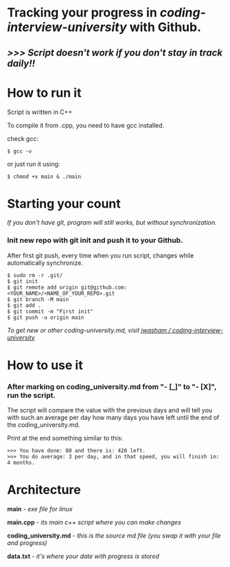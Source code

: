 # Tracking your progress in *coding-interview-university* with Github.

## ***>>> Script doesn't work if you don't stay in track daily!!***

# **How to run it**

Script is written in C++

To compile it from .cpp, you need to have gcc installed.

check gcc:

```
$ gcc -v
```

or just run it using:

```
$ chmod +x main & ./main
```
# **Starting your count**
*If you don't have git, program will still works, but without synchronization.*
### Init new repo with git init and push it to your Github.


After first git push, every time when you run script, changes while automatically synchronize.

```
$ sudo rm -r .git/
$ git init
$ git remote add origin git@github.com:<YOUR_NAME>/<NAME_OF_YOUR_REPO>.git
$ git branch -M main
$ git add .
$ git commit -m "First init"
$ git push -u origin main
```

*To get new or other coding-university.md, visit  [jwasham / coding-interview-university](https://github.com/jwasham/coding-interview-university)*

# **How to use it**

### After marking on coding_university.md from "- [_]" to "- [X]", run the script.

The script will compare the value with the previous days and will tell you with such an average per day how many days you have left until the end of the coding_university.md.

Print at the end something similar to this:
```
>>> You have done: 80 and there is: 420 left.
>>> You do average: 3 per day, and in that speed, you will finish in: 4 months.
```


# **Architecture**

**main** *- exe file for linux*

**main.cpp** *- its main c++ script where you can make changes*


**coding_university.md** *- this is the source md file (you swap it with your file and progress)*

**data.txt** *- it's where your date with progress is stored*



